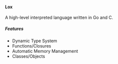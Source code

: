#### Lox
A high-level interpreted language written in Go and C.

##### Features
- Dynamic Type System
- Functions/Closures
- Automatic Memory Management
- Classes/Objects
